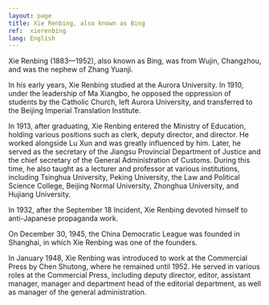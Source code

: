 ```yaml
---
layout: page
title: Xie Renbing, also known as Bing
ref:  xierenbing
lang: English
---
```


Xie Renbing (1883—1952), also known as Bing, was from Wujin, Changzhou, and was the nephew of Zhang Yuanji.

In his early years, Xie Renbing studied at the Aurora University. In 1910, under the leadership of Ma Xiangbo, he opposed the oppression of students by the Catholic Church, left Aurora University, and transferred to the Beijing Imperial Translation Institute.

In 1913, after graduating, Xie Renbing entered the Ministry of Education, holding various positions such as clerk, deputy director, and director. He worked alongside Lu Xun and was greatly influenced by him. Later, he served as the secretary of the Jiangsu Provincial Department of Justice and the chief secretary of the General Administration of Customs. During this time, he also taught as a lecturer and professor at various institutions, including Tsinghua University, Peking University, the Law and Political Science College, Beijing Normal University, Zhonghua University, and Hujiang University.

In 1932, after the September 18 Incident, Xie Renbing devoted himself to anti-Japanese propaganda work.

On December 30, 1945, the China Democratic League was founded in Shanghai, in which Xie Renbing was one of the founders.

In January 1948, Xie Renbing was introduced to work at the Commercial Press by Chen Shutong, where he remained until 1952. He served in various roles at the Commercial Press, including deputy director, editor, assistant manager, manager and department head of the editorial department, as well as manager of the general administration.

